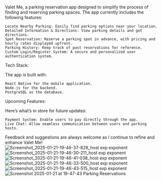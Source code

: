  Valet Me, a parking reservation app designed to simplify the process of finding and reserving parking spaces. The app currently includes the following features:

    Locate Nearby Parking: Easily find parking options near your location.
    Detailed Information & Directions: View parking details and get directions.
    Spot Reservation: Reserve a parking spot in advance, with pricing and hourly rates displayed upfront.
    Parking History: Keep track of past reservations for reference.
    Custom Login/Register System: A secure and personalized user authentication system.

Tech Stack:

The app is built with:

    React Native for the mobile application.
    Node.js for the backend.
    PostgreSQL as the database.

Upcoming Features:

Here’s what’s in store for future updates:

    Payment System: Enable users to pay directly through the app.
    Live Chat: Allow seamless communication between users and parking hosts.

Feedback and suggestions are always welcome as I continue to refine and enhance Valet Me!
![Screenshot_2025-01-21-19-46-37-828_host exp exponent](https://github.com/user-attachments/assets/b1e49595-041e-4809-9586-736f4070240a)
![Screenshot_2025-01-21-19-46-30-211_host exp exponent](https://github.com/user-attachments/assets/98a6eb9f-b72a-4594-b53f-b24363c5c8d4)
![Screenshot_2025-01-21-19-46-41-038_host exp exponent](https://github.com/user-attachments/assets/05b6a818-6850-40cf-b165-0d7b18c28cad)
![Screenshot_2025-01-21-19-46-33-500_host exp exponent](https://github.com/user-attachments/assets/23f39742-7fc1-4a10-a48f-cb641465cf5e)
![Screenshot_2025-01-21-19-46-43-515_host exp exponent](https://github.com/user-attachments/assets/d2946dc3-6b42-40cc-9c81-c33124014f6a)
![Screenshot 2025-01-21 at 19-47-43 Parking Reservations](https://github.com/user-attachments/assets/717de9a0-ba54-429b-8a1e-1c2f7af8a38b)

